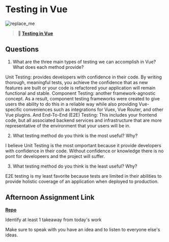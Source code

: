 # Testing in Vue

![replace_me](https://codeworks.blob.core.windows.net/public/assets/img/illustrations/placeholder.svg)

> **📖 [Testing in Vue](https://codeworksacademy.com/fs-student-guide/resources/wk8-9/04-Vue-Testing)**

## Questions

1. What are the three main types of testing we can accomplish in Vue? What does each method provide?

Unit Testing: provides developers with confidence in their code. By writing thorough, meaningful tests, you achieve the confidence that as new features are built or your code is refactored your application will remain functional and stable. Component Testing: another framework-agnostic concept. As a result, component testing frameworks were created to give users the ability to do this in a reliable way while also providing Vue-specific conveniences such as integrations for Vuex, Vue Router, and other Vue plugins.  And End-To-End (E2E) Testing: This includes your frontend code, but all associated backend services and infrastructure that are more representative of the environment that your users will be in. 

2. What testing method do you think is the most useful? Why?

I believe Unit Testing is the most omportant because it provide developers with confidence in their code.  Without confidence or knowledge there is no pont for developeers and the project will suffer.

3. What testing method do you think is the least useful? Why?

E2E testing is my least favorite because tests are limited in their abilities to provide holistic coverage of an application when deployed to production.

## Afternoon Assignment Link

**[Repo](https://github.com/tberry019/<ASSIGNMENT_REPO>)**

Identify at least 1 takeaway from today's work

Make sure to speak with you have an idea and to listen to everyone else's ideas.
